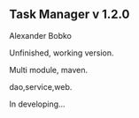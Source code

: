 <h2>Task Manager v 1.2.0</h2>
<p>Alexander Bobko</p>
<p>Unfinished, working version.</p>
<p>Multi module, maven.</p>
<p>dao,service,web.</p>
<p>In developing...</p>